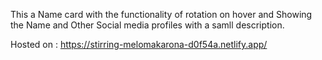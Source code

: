 This a Name card with the functionality of rotation on hover and Showing the Name and Other Social media profiles with a samll description.

Hosted on : https://stirring-melomakarona-d0f54a.netlify.app/